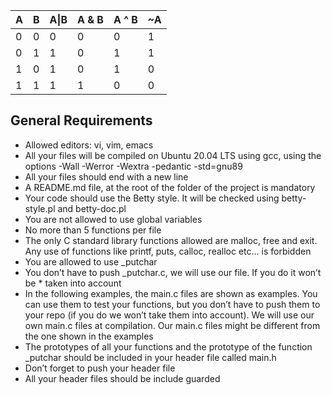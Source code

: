 |   A   |   B   | A\|B | A & B | A ^ B |  ~A   |
|-------|-------|-------|-------|-------|-------|
|   0   |   0   |   0   |   0   |   0   |   1   |
|   0   |   1   |   1   |   0   |   1   |   1   |
|   1   |   0   |   1   |   0   |   1   |   0   |
|   1   |   1   |   1   |   1   |   0   |   0   |
   
## General Requirements

* Allowed editors: vi, vim, emacs
* All your files will be compiled on Ubuntu 20.04 LTS using gcc, using the
options -Wall -Werror -Wextra -pedantic -std=gnu89
* All your files should end with a new line
* A README.md file, at the root of the folder of the project is mandatory
* Your code should use the Betty style. It will be checked using betty-style.pl and betty-doc.pl
* You are not allowed to use global variables
* No more than 5 functions per file
* The only C standard library functions allowed are malloc, free and exit. Any use of functions like printf, puts, calloc, realloc etc… is forbidden
* You are allowed to use _putchar
* You don’t have to push _putchar.c, we will use our file. If you do it won’t be * taken into account
* In the following examples, the main.c files are shown as examples. You can use them to test your functions, but you don’t have to push them to your repo (if you do we won’t take them into account). We will use our own main.c files at compilation. Our main.c files might be different from the one shown in the examples
* The prototypes of all your functions and the prototype of the function _putchar should be included in your header file called main.h
* Don’t forget to push your header file
* All your header files should be include guarded